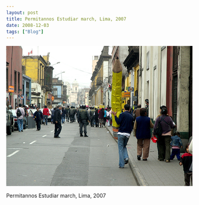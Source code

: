 ```yaml
---
layout: post
title: Permitannos Estudiar march, Lima, 2007
date: 2008-12-03
tags: ["Blog"]
---
```


![](k3Im6rfOqh16wf3upIumdHDZo1_500.jpg)  

Permitannos Estudiar march, Lima, 2007